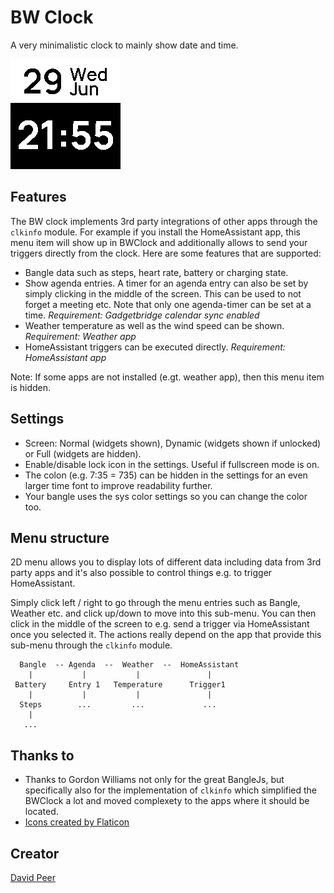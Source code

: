 # BW Clock
A very minimalistic clock to mainly show date and time.

![](screenshot.png)

## Features
The BW clock implements 3rd party integrations of other apps through the `clkinfo`  module.
For example if you install the HomeAssistant app, this menu item will show up in BWClock
and additionally allows to send your triggers directly from the clock. Here are some
features that are supported:

- Bangle data such as steps, heart rate, battery or charging state.
- Show agenda entries. A timer for an agenda entry can also be set by simply clicking in the middle of the screen. This can be used to not forget a meeting etc. Note that only one agenda-timer can be set at a time. *Requirement: Gadgetbridge calendar sync enabled*
- Weather temperature as well as the wind speed can be shown. *Requirement: Weather app*
- HomeAssistant triggers can be executed directly. *Requirement: HomeAssistant app*

Note: If some apps are not installed (e.gt. weather app), then this menu item is hidden.

## Settings
- Screen: Normal (widgets shown), Dynamic (widgets shown if unlocked) or Full (widgets are hidden).
- Enable/disable lock icon in the settings. Useful if fullscreen mode is on.
- The colon (e.g. 7:35 = 735) can be hidden in the settings for an even larger time font to improve readability further.
- Your bangle uses the sys color settings so you can change the color too.

## Menu structure
2D menu allows you to display lots of different data including data from 3rd party apps and it's also possible to control things e.g. to trigger HomeAssistant.

Simply click left / right to go through the menu entries such as Bangle, Weather etc.
and click up/down to move into this sub-menu. You can then click in the middle of the screen
to e.g. send a trigger via HomeAssistant once you selected it. The actions really depend
on the app that provide this sub-menu through the `clkinfo` module.

```
  Bangle  -- Agenda  --  Weather  --  HomeAssistant
    |           |           |               |
 Battery     Entry 1   Temperature      Trigger1
    |           |           |               |
  Steps        ...         ...             ...
    |
   ...
```


## Thanks to
- Thanks to Gordon Williams not only for the great BangleJs, but specifically also for the implementation of `clkinfo` which simplified the BWClock a lot and moved complexety to the apps where it should be located.
- <a href="https://www.flaticon.com/free-icons/" title="Icons">Icons created by Flaticon</a>

## Creator
[David Peer](https://github.com/peerdavid)
